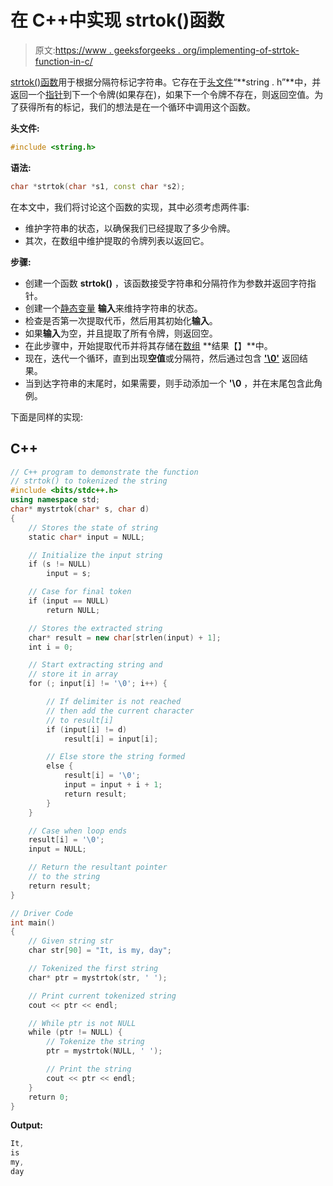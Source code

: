 # 在 C++中实现 strtok()函数

> 原文:[https://www . geeksforgeeks . org/implementing-of-strtok-function-in-c/](https://www.geeksforgeeks.org/implementing-of-strtok-function-in-c/)

[strtok()函数](https://www.geeksforgeeks.org/strtok-strtok_r-functions-c-examples/)用于根据分隔符标记字符串。它存在于[头文件](https://www.geeksforgeeks.org/header-files-in-c-cpp-and-its-uses/)“**string . h”**中，并返回一个[指针](https://www.geeksforgeeks.org/pointers-in-c-and-c-set-1-introduction-arithmetic-and-array/)到下一个令牌(如果存在)，如果下一个令牌不存在，则返回空值。为了获得所有的标记，我们的想法是在一个循环中调用这个函数。

**头文件:**

```cpp
#include <string.h>
```

**语法:**

```cpp
char *strtok(char *s1, const char *s2);
```

在本文中，我们将讨论这个函数的实现，其中必须考虑两件事:

*   维护字符串的状态，以确保我们已经提取了多少令牌。
*   其次，在数组中维护提取的令牌列表以返回它。

**步骤:**

*   创建一个函数 **strtok()** ，该函数接受字符串和分隔符作为参数并返回字符指针。
*   创建一个[静态变量](https://www.geeksforgeeks.org/static-variables-in-c/) **输入**来维持字符串的状态。
*   检查是否第一次提取代币，然后用其初始化**输入**。
*   如果**输入**为空，并且提取了所有令牌，则返回空。
*   在此步骤中，开始提取代币并将其存储在[数组](https://www.geeksforgeeks.org/introduction-to-arrays/) **结果【】**中。
*   现在，迭代一个循环，直到出现**空值**或分隔符，然后通过包含 [**'\0'**](https://www.geeksforgeeks.org/difference-between-null-pointer-null-character-0-and-0-in-c-with-examples/) 返回结果。
*   当到达字符串的末尾时，如果需要，则手动添加一个 **'\0** ，并在末尾包含此角例。

下面是同样的实现:

## C++

```cpp
// C++ program to demonstrate the function
// strtok() to tokenized the string
#include <bits/stdc++.h>
using namespace std;
char* mystrtok(char* s, char d)
{
    // Stores the state of string
    static char* input = NULL;

    // Initialize the input string
    if (s != NULL)
        input = s;

    // Case for final token
    if (input == NULL)
        return NULL;

    // Stores the extracted string
    char* result = new char[strlen(input) + 1];
    int i = 0;

    // Start extracting string and
    // store it in array
    for (; input[i] != '\0'; i++) {

        // If delimiter is not reached
        // then add the current character
        // to result[i]
        if (input[i] != d)
            result[i] = input[i];

        // Else store the string formed
        else {
            result[i] = '\0';
            input = input + i + 1;
            return result;
        }
    }

    // Case when loop ends
    result[i] = '\0';
    input = NULL;

    // Return the resultant pointer
    // to the string
    return result;
}

// Driver Code
int main()
{
    // Given string str
    char str[90] = "It, is my, day";

    // Tokenized the first string
    char* ptr = mystrtok(str, ' ');

    // Print current tokenized string
    cout << ptr << endl;

    // While ptr is not NULL
    while (ptr != NULL) {
        // Tokenize the string
        ptr = mystrtok(NULL, ' ');

        // Print the string
        cout << ptr << endl;
    }
    return 0;
}
```

**Output:** 

```cpp
It,
is
my,
day
```
